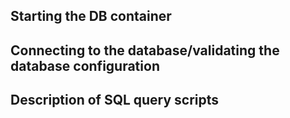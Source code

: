 ## Starting the DB container


## Connecting to the database/validating the database configuration


## Description of SQL query scripts
